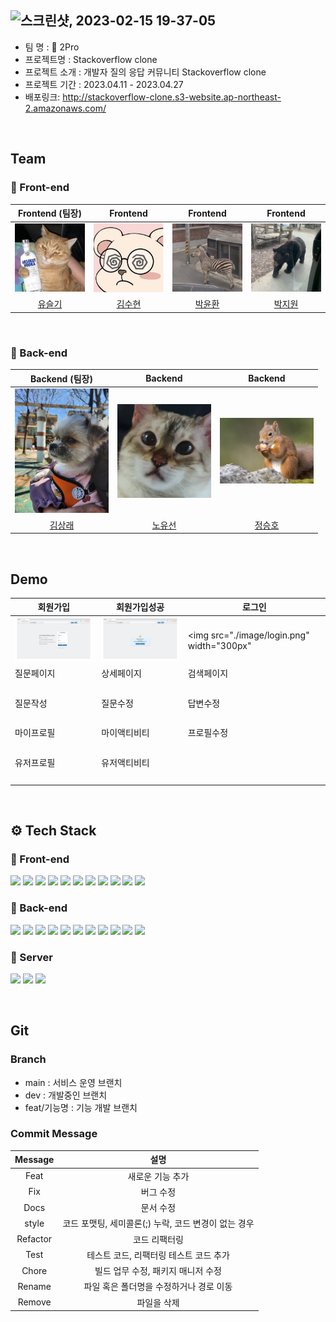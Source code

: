 ![스크린샷, 2023-02-15 19-37-05](https://user-images.githubusercontent.com/96197310/219004322-85056cb5-4dd4-4fbc-8537-732fd1b85c23.png)
--------------------------------------------------------------
* 팀 명 : 🍑 2Pro
* 프로젝트명 : Stackoverflow clone
* 프로젝트 소개 : 개발자 질의 응답 커뮤니티 Stackoverflow clone
* 프로젝트 기간 : 2023.04.11 - 2023.04.27
* 배포링크: http://stackoverflow-clone.s3-website.ap-northeast-2.amazonaws.com/
 
<br/>

## Team
### 🌅 Front-end

|Frontend (팀장)|Frontend|Frontend|Frontend|
| :---: | :---: | :---: | :---: |
| <img src="./image/seulgi1.png" width=150px alt="슬기"/> | <img src="./image/suhyun1.png" width=150px alt="수현"/> | <img src="./image/yunhawn1.png" width=150px alt="윤환"/> |<img src="./image/jiwon1.png" width=150px alt="지원"/> |
|[유슬기](https://github.com/Seulgi-Yoo)|[김수현](https://github.com/kimsh322)|[박윤환](https://github.com/yunhwan98)|[박지원](https://github.com/zi0ne)|


<br/>

### 🌅 Back-end

|Backend (팀장)|Backend|Backend|
| :---: | :---: | :---: |
| <img src="./image/Sangrae.png" width=150px alt="상래"/> | <img src="./image/Yusun.png" width=150px alt="유선"/> | <img src="./image/Seungho.png" width=150px alt="승호"/> |
|[김상래](https://github.com/ksr0818)|[노유선](https://github.com/YUSUNRO)|[정승호](https://github.com/1111jsh)|

<br />

## Demo
|회원가입|회원가입성공|로그인|
|------|---|---|
|<img src="./image/Signup.png" width="300px">|<img src="./image/success.png" width="300px">|<img src="./image/login.png" width="300px"|
|질문페이지|상세페이지|검색페이지|
|<img src="" width="300px">|<img src="" width="300px">|<img src="" width="300px">|
|질문작성|질문수정|답변수정|
|<img src="" width="300px">|<img src="" width="300px">|<img src="" width="300px">|
|마이프로필|마이액티비티|프로필수정|
|<img src="" width="300px">|<img src="" width="300px">|<img src="" width="300px">|
|유저프로필|유저액티비티|
|<img src="" width="300px">|<img src="" width="300px">|

<br />

## ⚙ Tech Stack
### 🌅 Front-end
<img src="https://img.shields.io/badge/html5-E34F26?style=for-the-badge&logo=html5&logoColor=white"> <img src="https://img.shields.io/badge/css-1572B6?style=for-the-badge&logo=css3&logoColor=white"> <img src="https://img.shields.io/badge/javascript-F7DF1E?style=for-the-badge&logo=javascript&logoColor=black"> <img src="https://img.shields.io/badge/react-61DAFB?style=for-the-badge&logo=react&logoColor=black"> <img src="https://img.shields.io/badge/eslint-4B32C3?style=for-the-badge&logo=ESLint&logoColor=white"> <img src="https://img.shields.io/badge/prettier-F7B93E?style=for-the-badge&logo=Prettier&logoColor=black"> <img src="https://img.shields.io/badge/reactrouter-CA4245?style=for-the-badge&logo=ReactRouter&logoColor=white"> <img src="https://img.shields.io/badge/axios-5A29E4?style=for-the-badge&logo=axios&logoColor=white"> <img src="https://img.shields.io/badge/styled components-DB7093?style=for-the-badge&logo=styledcomponents&logoColor=white"> <img src="https://img.shields.io/badge/redux-764ABC?style=for-the-badge&logo=redux&logoColor=white"> <img src="https://img.shields.io/badge/React%20Hook%20Form-%23EC5990.svg?style=for-the-badge&logo=reacthookform&logoColor=white">


### 🌄 Back-end
<img src="https://img.shields.io/badge/java-007396?style=for-the-badge&logo=java&logoColor=white">   <img src="https://img.shields.io/badge/SpringBoot-6DB33F?style=for-the-badge&logo=SpringBoot&logoColor=white">  <img src="https://img.shields.io/badge/SpringWeb-6DB33F?style=for-the-badge&logo=SpringWeb&logoColor=white"> <img src="https://img.shields.io/badge/Spring-6DB33F?style=for-the-badge&logo=Spring&logoColor=white">  <img src="https://img.shields.io/badge/Spring Data JPA-6DB33F?style=for-the-badge&logo=Spring Data JPA&logoColor=white">  <img src="https://img.shields.io/badge/Spring Security-6DB33F?style=for-the-badge&logo=Spring Security&logoColor=white"> <img src="https://img.shields.io/badge/Spring MVC-6DB33F?style=for-the-badge&logo=Spring MVC&logoColor=white"> <img src="https://img.shields.io/badge/mysql-4479A1?style=for-the-badge&logo=mysql&logoColor=white"> <img src="https://img.shields.io/badge/Gradle-02303A?style=for-the-badge&logo=Gradle&logoColor=white">  <img src="https://img.shields.io/badge/JWT-000000?style=for-the-badge&logo=JSON Web Tokens&logoColor=white">  <img src="https://img.shields.io/badge/H2 Base-00539F?style=for-the-badge&logo=H2 base&logoColor=white"> 


### 🔐 Server
<img src="https://img.shields.io/badge/Amazon EC2-FF9900?style=for-the-badge&logo=Amazon EC2&logoColor=white"> <img src="https://img.shields.io/badge/Amazon S3-569A31?style=for-the-badge&logo=Amazon S3&logoColor=white"> <img src="https://img.shields.io/badge/Amazon RDS-527FFF?style=for-the-badge&logo=Amazon RDS&logoColor=white">


<br/>

## Git
### Branch
* main : 서비스 운영 브랜치
* dev : 개발중인 브랜치
* feat/기능명 : 기능 개발 브랜치

### Commit Message
|Message	|설명|
|:---:|:---:|
|Feat | 새로운 기능 추가|
|Fix | 버그 수정|
|Docs | 문서 수정|
|style | 코드 포맷팅, 세미콜론(;) 누락, 코드 변경이 없는 경우|
|Refactor | 코드 리팩터링|
|Test | 테스트 코드, 리팩터링 테스트 코드 추가|
|Chore | 빌드 업무 수정, 패키지 매니저 수정|
|Rename | 파일 혹은 폴더명을 수정하거나 경로 이동|
|Remove | 파일을 삭제|
